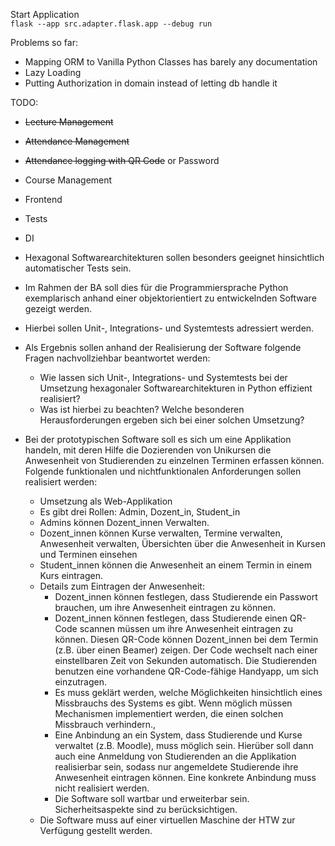 Start Application \
`flask --app src.adapter.flask.app --debug run`

Problems so far:

- Mapping ORM to Vanilla Python Classes has barely any documentation
- Lazy Loading
- Putting Authorization in domain instead of letting db handle it

TODO:

- ~~Lecture Management~~
- ~~Attendance Management~~
- ~~Attendance logging with QR Code~~ or Password
- Course Management
- Frontend
- Tests
- DI

- Hexagonal Softwarearchitekturen sollen besonders geeignet hinsichtlich automatischer Tests sein.
- Im Rahmen der BA soll dies für die Programmiersprache Python exemplarisch anhand einer objektorientiert zu
  entwickelnden Software gezeigt werden.
- Hierbei sollen Unit-, Integrations- und Systemtests adressiert werden.
- Als Ergebnis sollen anhand der Realisierung der Software folgende Fragen nachvollziehbar beantwortet werden:
    - Wie lassen sich Unit-, Integrations- und Systemtests bei der Umsetzung hexagonaler Softwarearchitekturen in Python
      effizient realisiert?
    - Was ist hierbei zu beachten? Welche besonderen Herausforderungen ergeben sich bei einer solchen Umsetzung?
- Bei der prototypischen Software soll es sich um eine Applikation handeln, mit deren Hilfe die Dozierenden von
  Unikursen die Anwesenheit von Studierenden zu einzelnen Terminen erfassen können. Folgende funktionalen und
  nichtfunktionalen Anforderungen sollen realisiert werden:
    - Umsetzung als Web-Applikation
    - Es gibt drei Rollen: Admin, Dozent_in, Student_in
    - Admins können Dozent_innen Verwalten.
    - Dozent_innen können Kurse verwalten, Termine verwalten, Anwesenheit verwalten, Übersichten über die Anwesenheit in
      Kursen und Terminen einsehen
    - Student_innen können die Anwesenheit an einem Termin in einem Kurs eintragen.
    - Details zum Eintragen der Anwesenheit:
        - Dozent_innen können festlegen, dass Studierende ein Passwort brauchen, um ihre Anwesenheit eintragen zu
          können.
        - Dozent_innen können festlegen, dass Studierende einen QR-Code scannen müssen um ihre Anwesenheit eintragen zu
          können. Diesen QR-Code können Dozent_innen bei dem Termin (z.B. über einen Beamer) zeigen. Der Code wechselt
          nach
          einer einstellbaren Zeit von Sekunden automatisch. Die Studierenden benutzen eine vorhandene QR-Code-fähige
          Handyapp,
          um sich einzutragen.
        - Es muss geklärt werden, welche Möglichkeiten hinsichtlich eines Missbrauchs des Systems es gibt. Wenn möglich
          müssen Mechanismen implementiert werden, die einen solchen Missbrauch verhindern.,
        - Eine Anbindung an ein System, dass Studierende und Kurse verwaltet (z.B. Moodle), muss möglich sein. Hierüber
          soll
          dann auch eine Anmeldung von Studierenden an die Applikation realisierbar sein, sodass nur angemeldete
          Studierende
          ihre Anwesenheit eintragen können. Eine konkrete Anbindung muss nicht realisiert werden.
        - Die Software soll wartbar und erweiterbar sein. Sicherheitsaspekte sind zu berücksichtigen.
    - Die Software muss auf einer virtuellen Maschine der HTW zur Verfügung gestellt werden.